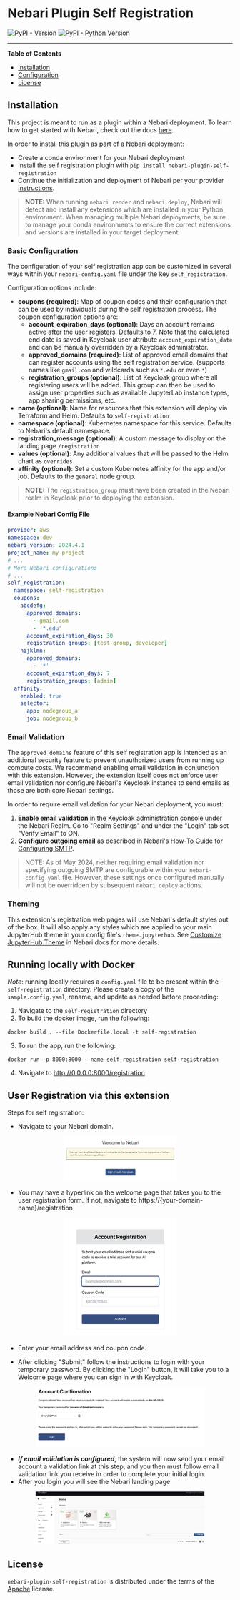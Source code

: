# Nebari Plugin Self Registration

[![PyPI - Version](https://img.shields.io/pypi/v/nebari-plugin-self-registration.svg)](https://pypi.org/project/nebari-plugin-self-registration)
[![PyPI - Python Version](https://img.shields.io/pypi/pyversions/nebari-plugin-self-registration.svg)](https://pypi.org/project/nebari-plugin-self-registration)

---

**Table of Contents**

- [Installation](#installation)
- [Configuration](#configuration)
- [License](#license)

## Installation
This project is meant to run as a plugin within a Nebari deployment. To learn how to get started with Nebari, check out the docs [here](https://www.nebari.dev/docs/welcome).

In order to install this plugin as part of a Nebari deployment:
- Create a conda environment for your Nebari deployment
- Install the self registration plugin with `pip install nebari-plugin-self-registration`
- Continue the initialization and deployment of Nebari per your provider [instructions](https://www.nebari.dev/docs/explanations/provider-configuration).

> **NOTE:** When running `nebari render` and `nebari deploy`, Nebari will detect and install any extensions which are installed in your Python environment.  When managing multiple Nebari deployments, be sure to manage your conda environments to ensure the correct extensions and versions are installed in your target deployment.


### Basic Configuration
The configuration of your self registration app can be customized in several ways within your `nebari-config.yaml` file under the key `self_registration`.

Configuration options include:

- **coupons (required)**: Map of coupon codes and their configuration that can be used by individuals during the self registration process. The coupon configuration options are:
  - **account_expiration_days (optional)**: Days an account remains active after the user registers.  Defaults to 7.  Note that the calculated end date is saved in Keycloak user attribute `account_expiration_date` and can be manually overridden by a Keycloak administrator.
  - **approved_domains (required)**: List of approved email domains that can register accounts using the self registration service.  (supports names like `gmail.com` and wildcards such as `*.edu` or even `*`)
  - **registration_groups (optional)**: List of Keycloak group where all registering users will be added.  This group can then be used to assign user properties such as available JupyterLab instance types, app sharing permissions, etc.
- **name (optional)**: Name for resources that this extension will deploy via Terraform and Helm.  Defaults to `self-registration`
- **namespace (optional)**: Kubernetes namespace for this service.  Defaults to Nebari's default namespace.
- **registration_message (optional)**: A custom message to display on the landing page `/registration`
- **values (optional)**: Any additional values that will be passed to the Helm chart as `overrides`
- **affinity (optional)**: Set a custom Kubernetes affinity for the app and/or job.  Defaults to the `general` node group.


> **NOTE:** The `registration_group` must have been created in the Nebari realm in Keycloak prior to deploying the extension.

#### Example Nebari Config File
```yaml
provider: aws
namespace: dev
nebari_version: 2024.4.1
project_name: my-project
# ...
# More Nebari configurations
# ...
self_registration:
  namespace: self-registration
  coupons:
    abcdefg:
      approved_domains:
        - gmail.com
        - '*.edu'
      account_expiration_days: 30
      registration_groups: [test-group, developer]
    hijklmn:
      approved_domains:
        - '*'
      account_expiration_days: 7
      registration_groups: [admin]
  affinity:
    enabled: true
    selector:
      app: nodegroup_a
      job: nodegroup_b
```

### Email Validation

The `approved_domains` feature of this self registration app is intended as an additional security feature to prevent unauthorized users from running up compute costs.  We recommend enabling email validation in conjunction with this extension. However, the extension itself does not enforce user email validation nor configure Nebari's Keycloak instance to send emails as those are both core Nebari settings.

In order to require email validation for your Nebari deployment, you must:

1) **Enable email validation** in the Keycloak administration console under the Nebari Realm.  Go to "Realm Settings" and under the "Login" tab set "Verify Email" to ON.
2) **Configure outgoing email** as described in Nebari's [How-To Guide for Configuring SMTP](https://www.nebari.dev/docs/how-tos/configuring-smtp).

> NOTE: As of May 2024, neither requiring email validation nor specifying outgoing SMTP are configurable within your `nebari-config.yaml` file.  However, these settings once configured manually will not be overridden by subsequent `nebari deploy` actions.

### Theming

This extension's registration web pages will use Nebari's default styles out of the box.  It will also apply any styles which are applied to your main JupyterHub theme in your config file's `theme.jupyterhub`.  See [Customize JupyterHub Theme](https://www.nebari.dev/docs/explanations/customize-themes/) in Nebari docs for more details.

## Running locally with Docker

_Note_: running locally requires a `config.yaml` file to be present within the `self-registration` directory. Please create a copy of the `sample.config.yaml`, rename, and update as needed before proceeding:

1. Navigate to the `self-registration` directory
2. To build the docker image, run the following:

```
docker build . --file Dockerfile.local -t self-registration
```

3. To run the app, run the following:

```
docker run -p 8000:8000 --name self-registration self-registration
```

4. Navigate to http://0.0.0.0:8000/registration

## User Registration via this extension

Steps for self registration:

- Navigate to your Nebari domain.

<p align="center">
<picture>
  <source media="(prefers-color-scheme: light)" srcset="https://raw.githubusercontent.com/MetroStar/nebari-self-registration/main/images/welcome-nebari.png">
  <source media="(prefers-color-scheme: dark)" srcset="https://raw.githubusercontent.com/MetroStar/nebari-self-registration/main/images/welcome-nebari.png">
  <img alt="Nebari welcome screen." src="https://raw.githubusercontent.com/MetroStar/nebari-self-registration/main/images/welcome-nebari.png" width="50%"/>
</picture>
</p>

- You may have a hyperlink on the welcome page that takes you to the user registration form. If not, navigate to https://{your-domain-name}/registration

<p align="center">
<picture>
  <source media="(prefers-color-scheme: light)" srcset="https://raw.githubusercontent.com/MetroStar/nebari-self-registration/main/images/account-register.png">
  <source media="(prefers-color-scheme: dark)" srcset="https://raw.githubusercontent.com/MetroStar/nebari-self-registration/main/images/account-register.png">
  <img alt="Account registration screen." src="https://raw.githubusercontent.com/MetroStar/nebari-self-registration/main/images/account-register.png" width="50%"/>
</picture>
</p>

- Enter your email address and coupon code.

- After clicking "Submit" follow the instructions to login with your temporary password. By clicking the "Login" button, it will take you to a Welcome page where you can sign in with Keycloak.

<p align="center">
<picture>
  <source media="(prefers-color-scheme: light)" srcset="https://raw.githubusercontent.com/MetroStar/nebari-self-registration/main/images/account-confirm.png">
  <source media="(prefers-color-scheme: dark)" srcset="https://raw.githubusercontent.com/MetroStar/nebari-self-registration/main/images/account-confirm.png">
  <img alt="Account confirmation screen" src="https://raw.githubusercontent.com/MetroStar/nebari-self-registration/main/images/account-confirm.png" width="75%"/>
</picture>
</p>

- ***If email validation is configured***, the system will now send your email account a validation link at this step, and you then must follow email validation link you receive in order to complete your initial login.
- After you login you will see the Nebari landing page.

<p align="center">
<picture>
  <source media="(prefers-color-scheme: light)" srcset="https://raw.githubusercontent.com/MetroStar/nebari-self-registration/main/images/nebari-splash.png">
  <source media="(prefers-color-scheme: dark)" srcset="https://raw.githubusercontent.com/MetroStar/nebari-self-registration/main/images/nebari-splash.png">
  <img alt="Nebari splash page." src="https://raw.githubusercontent.com/MetroStar/nebari-self-registration/main/images/nebari-splash.png" width="75%"/>
</picture>
</p>

## License

`nebari-plugin-self-registration` is distributed under the terms of the [Apache](./LICENSE.md) license.
